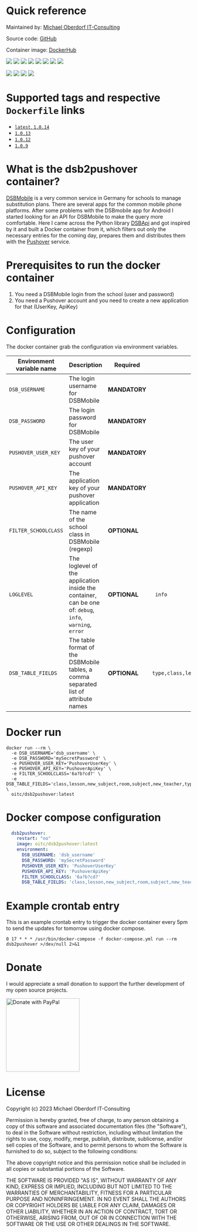 # Quick reference

Maintained by: [Michael Oberdorf IT-Consulting](https://www.oberdorf-itc.de/)

Source code: [GitHub](https://github.com/cybcon/docker.dsb2pushover)

Container image: [DockerHub](https://hub.docker.com/r/oitc/dsb2pushover)

<!-- SHIELD GROUP -->
[![][github-action-test-shield]][github-action-test-link]
[![][github-action-release-shield]][github-action-release-link]
[![][github-release-shield]][github-release-link]
[![][github-releasedate-shield]][github-releasedate-link]
[![][github-stars-shield]][github-stars-link]
[![][github-forks-shield]][github-forks-link]
[![][github-issues-shield]][github-issues-link]
[![][github-license-shield]][github-license-link]

[![][docker-release-shield]][docker-release-link]
[![][docker-pulls-shield]][docker-pulls-link]
[![][docker-stars-shield]][docker-stars-link]
[![][docker-size-shield]][docker-size-link]


# Supported tags and respective `Dockerfile` links


* [`latest`, `1.0.14`](https://github.com/cybcon/docker.dsb2pushover/blob/v1.0.14/Dockerfile)
* [`1.0.13`](https://github.com/cybcon/docker.dsb2pushover/blob/v1.0.13/Dockerfile)
* [`1.0.12`](https://github.com/cybcon/docker.dsb2pushover/blob/v1.0.12/Dockerfile)
* [`1.0.9`](https://github.com/cybcon/docker.dsb2pushover/blob/v1.0.9/Dockerfile)


# What is the dsb2pushover container?

[DSBMobile](https://dsbmobile.de/) is a very common service in Germany for schools to manage substitution plans. There are several apps for the common mobile phone platforms.
After some problems with the DSBmobile app for Android I started looking for an API for DSBMobile to make the query more comfortable.
Here I came across the Python library [DSBApi](https://github.com/nerrixDE/DSBApi) and got inspired by it and built a Docker container from it, which filters out only the necessary entries for the coming day, prepares them and distributes them with the [Pushover](https://pushover.net/) service.

# Prerequisites to run the docker container
1. You need a DSBMobile login from the school (user and password)
2. You need a Pushover account and you need to create a new application for that (UserKey, ApiKey)

# Configuration
The docker container grab the configuration via environment variables.

| Environment variable name | Description | Required | Default value |
|--|--|--|--|
| `DSB_USERNAME` | The login username for DSBMobile | **MANDATORY** | |
| `DSB_PASSWORD` | The login password for DSBMobile | **MANDATORY** | |
| `PUSHOVER_USER_KEY` | The user key of your pushover account | **MANDATORY** | |
| `PUSHOVER_API_KEY` | The application key of your pushover application | **MANDATORY** | |
| `FILTER_SCHOOLCLASS` | The name of the school class in DSBMobile (regexp) | **OPTIONAL** | |
| `LOGLEVEL` | The loglevel of the application inside the container, can be one of: `debug`, `info`, `warning`, `error` | **OPTIONAL** | ` info` |
| `DSB_TABLE_FIELDS` | The table format of the DSBMobile tables, a comma separated list of attribute names | **OPTIONAL** | `type,class,lesson,subject,room,new_subject,new_teacher,teacher`

# Docker run

```
docker run --rm \
  -e DSB_USERNAME='dsb_username' \
  -e DSB_PASSWORD='mySecretPassword' \
  -e PUSHOVER_USER_KEY='PushoverUserKey' \
  -e PUSHOVER_API_KEY='PushoverApiKey' \
  -e FILTER_SCHOOLCLASS='6a?b?cd?' \
  -e DSB_TABLE_FIELDS='class,lesson,new_subject,room,subject,new_teacher,type,text' \
  oitc/dsb2pushover:latest
```

# Docker compose configuration

```yaml
  dsb2pushover:
    restart: "no"
    image: oitc/dsb2pushover:latest
    environment:
      DSB_USERNAME: 'dsb_username'
      DSB_PASSWORD: 'mySecretPassword'
      PUSHOVER_USER_KEY: 'PushoverUserKey'
      PUSHOVER_API_KEY: 'PushoverApiKey'
      FILTER_SCHOOLCLASS: '6a?b?cd?'
      DSB_TABLE_FIELDS: 'class,lesson,new_subject,room,subject,new_teacher,type,text'
```

# Example crontab entry
This is an example crontab entry to trigger the docker container every 5pm to send the updates for tomorrow using docker compose.
```
0 17 * * * /usr/bin/docker-compose -f docker-compose.yml run --rm dsb2pushover >/dev/null 2>&1
```

# Donate
I would appreciate a small donation to support the further development of my open source projects.

<a href="https://www.paypal.com/donate/?hosted_button_id=BHGJGGUS6RH44" target="_blank"><img src="https://raw.githubusercontent.com/stefan-niedermann/paypal-donate-button/master/paypal-donate-button.png" alt="Donate with PayPal" width="200px"></a>

# License

Copyright (c) 2023 Michael Oberdorf IT-Consulting

Permission is hereby granted, free of charge, to any person obtaining a copy
of this software and associated documentation files (the "Software"), to deal
in the Software without restriction, including without limitation the rights
to use, copy, modify, merge, publish, distribute, sublicense, and/or sell
copies of the Software, and to permit persons to whom the Software is
furnished to do so, subject to the following conditions:

The above copyright notice and this permission notice shall be included in all
copies or substantial portions of the Software.

THE SOFTWARE IS PROVIDED "AS IS", WITHOUT WARRANTY OF ANY KIND, EXPRESS OR
IMPLIED, INCLUDING BUT NOT LIMITED TO THE WARRANTIES OF MERCHANTABILITY,
FITNESS FOR A PARTICULAR PURPOSE AND NONINFRINGEMENT. IN NO EVENT SHALL THE
AUTHORS OR COPYRIGHT HOLDERS BE LIABLE FOR ANY CLAIM, DAMAGES OR OTHER
LIABILITY, WHETHER IN AN ACTION OF CONTRACT, TORT OR OTHERWISE, ARISING FROM,
OUT OF OR IN CONNECTION WITH THE SOFTWARE OR THE USE OR OTHER DEALINGS IN THE
SOFTWARE.

<!-- LINK GROUP -->
[docker-pulls-link]: https://hub.docker.com/r/oitc/dsb2pushover
[docker-pulls-shield]: https://img.shields.io/docker/pulls/oitc/dsb2pushover?color=45cc11&labelColor=black&style=flat-square
[docker-release-link]: https://hub.docker.com/r/oitc/dsb2pushover
[docker-release-shield]: https://img.shields.io/docker/v/oitc/dsb2pushover?color=369eff&label=docker&labelColor=black&logo=docker&logoColor=white&style=flat-square
[docker-size-link]: https://hub.docker.com/r/oitc/dsb2pushover
[docker-size-shield]: https://img.shields.io/docker/image-size/oitc/dsb2pushover?color=369eff&labelColor=black&style=flat-square
[docker-stars-link]: https://hub.docker.com/r/oitc/dsb2pushover
[docker-stars-shield]: https://img.shields.io/docker/stars/oitc/dsb2pushover?color=45cc11&labelColor=black&style=flat-square
[github-action-release-link]: https://github.com/cybcon/docker.dsb2pushover/actions/workflows/release-from-label.yaml
[github-action-release-shield]: https://img.shields.io/github/actions/workflow/status/cybcon/docker.dsb2pushover/release-from-label.yaml?label=release&labelColor=black&logo=githubactions&logoColor=white&style=flat-square
[github-action-test-link]: https://github.com/cybcon/docker.dsb2pushover/actions/workflows/test.yaml
[github-action-test-shield-original]: https://github.com/cybcon/docker.dsb2pushover/actions/workflows/test.yaml/badge.svg
[github-action-test-shield]: https://img.shields.io/github/actions/workflow/status/cybcon/docker.dsb2pushover/test.yaml?label=tests&labelColor=black&logo=githubactions&logoColor=white&style=flat-square
[github-forks-link]: https://github.com/cybcon/docker.dsb2pushover/network/members
[github-forks-shield]: https://img.shields.io/github/forks/cybcon/docker.dsb2pushover?color=8ae8ff&labelColor=black&style=flat-square
[github-issues-link]: https://github.com/cybcon/docker.dsb2pushover/issues
[github-issues-shield]: https://img.shields.io/github/issues/cybcon/docker.dsb2pushover?color=ff80eb&labelColor=black&style=flat-square
[github-license-link]: https://github.com/cybcon/docker.dsb2pushover/blob/main/LICENSE
[github-license-shield]: https://img.shields.io/badge/license-MIT-blue?labelColor=black&style=flat-square
[github-release-link]: https://github.com/cybcon/docker.dsb2pushover/releases
[github-release-shield]: https://img.shields.io/github/v/release/cybcon/docker.dsb2pushover?color=369eff&labelColor=black&logo=github&style=flat-square
[github-releasedate-link]: https://github.com/cybcon/docker.dsb2pushover/releases
[github-releasedate-shield]: https://img.shields.io/github/release-date/cybcon/docker.dsb2pushover?labelColor=black&style=flat-square
[github-stars-link]: https://github.com/cybcon/docker.dsb2pushover
[github-stars-shield]: https://img.shields.io/github/stars/cybcon/docker.dsb2pushover?color=ffcb47&labelColor=black&style=flat-square
